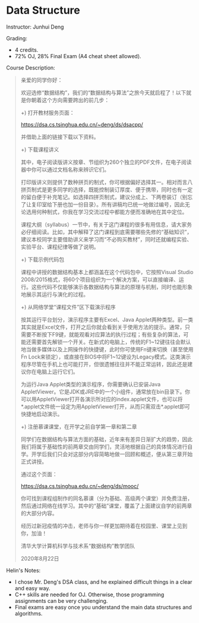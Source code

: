 # Data Structure

Instructor: Junhui Deng

Grading:

- 4 credits.
- 72% OJ, 28% Final Exam (A4 cheat sheet allowed).

Course Description:

> 亲爱的同学你好：
>
>  
>
> 欢迎选修“数据结构”，我们的“数据结构与算法”之旅今天就启程了！以下就是你朝着这个方向需要跨出的前几步：
>
>  
>
> +) 打开教材服务页面：
>
>   https://dsa.cs.tsinghua.edu.cn/~deng/ds/dsacpp/
>
> 并借助上面的链接下载以下资料。
>
>  
>
> +) 下载课程讲义
>
> 其中，电子阅读版讲义按章、节组织为260个独立的PDF文件，在电子阅读器中你可以通过文档名称来辨识它们。
>
> 打印版讲义则提供了数种拼页的制式，你可根据偏好选择其一。相对而言八拼页制式是更多同学的选择，既能控制装订厚度、便于携带，同时也有一定的留白便于补充笔记。如选择四拼页制式，建议分成上、下两卷装订（别忘了让复印室给下册也加一份目录）。所有讲稿均已统一地做过编号，因此无论选用何种制式，你我在学习交流过程中都能方便而准确地在其中定位。
>
> 课程大纲（syllabus）一节中，有关于这门课程的很多有用信息，请大家务必仔细阅读。比如，其中解释了这门课程到底需要哪些先修的“基础知识”，建议本校同学主要借助讲义来学习而“不必购买教材”，同时还就编程实验、实验平台、课程纪律等做了说明。
>
>  
>
> +) 下载示例代码包
>
> 课程中讲授的数据结构基本上都涵盖在这个代码包中，它按照Visual Studio 2008/2015格式，将60个项目组织为一个解决方案，可以直接编译、运行。这些代码不仅能够演示各数据结构与算法的原理与机制，同时也能形象地展示其运行与演化的过程。
>
>  
>
> +) 从网络学堂“课程文件”区下载演示程序
>
> 按其运行平台划分，演示程序主要有Excel、Java Applet两种类型。前一类其实就是Excel文件，打开之后你就会看到关于使用方法的提示。通常，只需要不断按下F9键，就能观看对应算法的执行过程；有些复杂的算法，可能还需要首先解锁一个开关。在新式的电脑上，传统的F1~12键往往会默认地当做多媒体以及上网操作的快捷键，此时你可使用Fn键来切换（甚至使用Fn Lock来锁定），或直接在BIOS中将F1~12键设为Legacy模式。这类演示程序尽管在手机上也可能打开，但很遗憾往往并不能正常运转，因此还是建议你在电脑上运行它们。
>
> 为运行Java Applet类型的演示程序，你需要确认已安装Java AppletViewer。它是JDK或JRE中的一个小组件，通常放在bin目录下。你可以用AppletViewer打开各演示所对应的index.applet文件，也可以将*.applet文件统一设定为用AppletViewer打开，从而只需双击*.applet即可快捷地启动演示。
>
>  
>
> +) 注册慕课课堂，在开学之前自学第一章和第二章
>
> 同学们在数据结构与算法方面的基础，近年来有差异日渐扩大的趋势，因此我们将属于基础性的前两章交由同学们，灵活地根据自己的具体情况进行自学。开学后我们只会对这部分内容简略地做一回顾和概述，便从第三章开始正式讲授。
>
> 通过这个页面：
>
>   https://dsa.cs.tsinghua.edu.cn/~deng/ds/mooc/
>
> 你可找到课程组制作的同名慕课（分为基础、高级两个课堂）并免费注册，然后通过网络在线学习。其中的“基础”课堂，覆盖了上面建议自学的前两章的大部分内容。
>
>  
>
> 经历过新冠疫情的冲击，老师与你一样更加期待着在校园里、课堂上见到你，加油！
>
>  
>
> 清华大学计算机科学与技术系“数据结构”教学团队
>
> 2020年8月22日



Helin's Notes:

- I chose Mr. Deng's DSA class, and he explained difficult things in a clear and easy way.
- C++ skills are needed for OJ. Otherwise, those programming assignments can be very challenging.
- Final exams are easy once you understand the main data structures and algorithms.